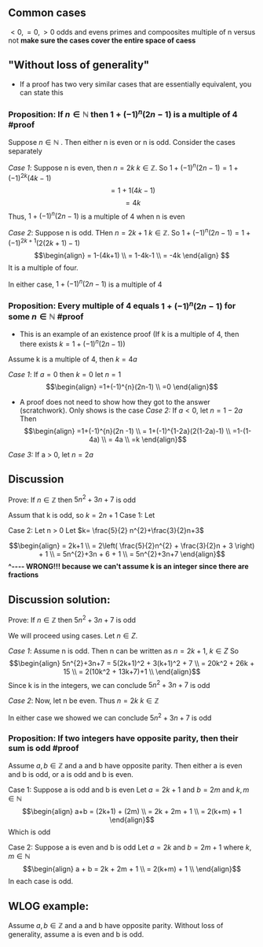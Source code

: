 ## Common cases
$< 0, =0, >0$
odds and evens
primes and compoosites
multiple of n versus not
**make sure the cases cover the entire space of caess**

## "Without loss of generality"
- If a proof has two very similar cases that are essentially equivalent, you can state this

### Proposition: If $n \in \mathbb{N}$ then $1+ (-1)^n(2n-1)$ is a multiple of 4 #proof 
Suppose $n \in \mathbb{N}$ . Then either n is even or n is odd. Consider the cases separately

*Case 1*: Suppose n is even, then $n=2k$ $k \in \mathbb{Z}$. 
So $1+(-1)^{n}(2n-1) = 1 + (-1)^{2k} (4k-1)$
$$=1+ 1 (4k - 1)$$
$$ = 4k$$
Thus, $1+ (-1)^{n}(2n-1)$ is a multiple of 4 when n is even

*Case 2*: Suppose n is odd. THen $n=2k+1$ $k \in \mathbb{Z}$.
So $1+(-1)^{n}(2n-1) = 1+(-1)^{2k+1}(2(2k+1)-1)$
$$\begin{align}
= 1-(4k+1) \\
= 1-4k-1 \\
= -4k
\end{align}
$$
It is a multiple of four.

In either case, $1+(-1)^{n}(2n-1)$ is a multiple of 4


### Proposition: Every multiple of 4 equals $1+(-1)^{n}(2n-1)$ for some $n \in \mathbb{N}$ #proof

- This is an example of an existence proof (If k is a multiple of 4, then there exists $k=1+(-1)^{n}(2n-1)$)

Assume k is a multiple of 4, then $k=4a$

*Case 1*: If $a=0$ then $k=0$ let $n=1$
$$\begin{align}
=1+(-1)^{n}(2n-1) \\
=0
\end{align}$$

- A proof does not need to show how they got to the answer (scratchwork). Only shows is the case
*Case 2:* If $a < 0$, let $n=1-2a$
Then 
$$\begin{align}
=1+(-1)^{n}(2n -1) \\
= 1+(-1)^{1-2a}(2(1-2a)-1) \\
=1-(1-4a) \\
= 4a \\
=k
\end{align}$$

*Case 3:* If a > 0, let $n=2a$

## Discussion
Prove: If $n \in \mathbb{Z}$ then $5n^{2} + 3n + 7$ is odd

Assum that k is odd, so $k=2n+1$
Case 1: Let 

Case 2: Let n > 0
Let $k= \frac{5}{2} n^{2}+\frac{3}{2}n+3$

$$\begin{align}
= 2k+1 \\
= 2\left( \frac{5}{2}n^{2} + \frac{3}{2}n + 3 \right) + 1 \\
= 5n^{2}+3n + 6 + 1 \\
= 5n^{2}+3n+7
\end{align}$$
**^---- WRONG!!! because we can't assume k is an integer since there are fractions**


## Discussion solution:
Prove: If $n \in \mathbb{Z}$ then $5n^{2} + 3n + 7$ is odd

We will proceed using cases. Let $n \in Z$.

*Case 1*: Assume n is odd. Then n can be written as $n=2k+1$, $k \in Z$
So $$\begin{align}
5n^{2}+3n+7 = 5(2k+1)^2 + 3(k+1)^2 + 7 \\
= 20k^2 + 26k + 15 \\
= 2(10k^2 + 13k+7)+1 \\
\end{align}$$
Since k is in the integers, we can conclude $5n^{2} + 3n + 7$ is odd

*Case 2*: Now, let n be even. Thus $n=2k$ $k \in\mathbb{Z}$


In either case we showed we can conclude $5n^{2} + 3n + 7$ is odd





### Proposition: If two integers have opposite parity, then their sum is odd #proof
Assume $a, b \in \mathbb{Z}$ and a and b have opposite parity. Then either a is even and b is odd, or a is odd and b is even.

Case 1: Suppose a is odd and b is even
Let $a = 2k+1$ and $b=2m$ and $k,m \in \mathbb{N}$
$$\begin{align}
a+b = (2k+1) + (2m) \\
= 2k + 2m + 1 \\
= 2(k+m) + 1
\end{align}$$
Which is odd

Case 2: Suppose a is even and b is odd
Let $a=2k$ and $b=2m+1$ where $k, m \in \mathbb{N}$
$$\begin{align}
a + b = 2k + 2m + 1 \\
= 2(k+m) + 1 \\
\end{align}$$
In each case is odd.


## WLOG example:
Assume $a,b \in \mathbb{Z}$ and a and b have opposite parity. Without loss of generality, assume a is even and b is odd.

<insert single case>

